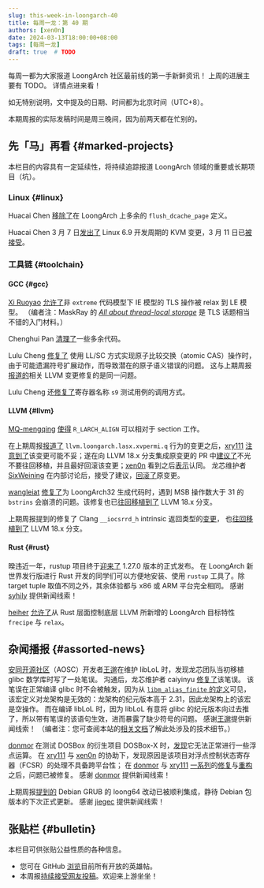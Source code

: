```yaml
---
slug: this-week-in-loongarch-40
title: 每周一龙：第 40 期
authors: [xen0n]
date: 2024-03-13T18:00:00+08:00
tags: [每周一龙]
draft: true  # TODO
---
```


每周一都为大家报道 LoongArch 社区最前线的第一手新鲜资讯！
上周的进展主要有 TODO。
详情点进来看！

<!-- truncate -->

如无特别说明，文中提及的日期、时间都为北京时间（UTC+8）。

本期周报的实际发稿时间是周三晚间，因为前两天都在忙别的。

## 先「马」再看 {#marked-projects}

本栏目的内容具有一定延续性，将持续追踪报道 LoongArch 领域的重要或长期项目（坑）。

### Linux {#linux}

Huacai Chen [移除了](https://lore.kernel.org/loongarch/20240312073131.2278318-1-chenhuacai@loongson.cn/)在
LoongArch 上多余的 `flush_dcache_page` 定义。

Huacai Chen 3 月 7 日[发出了](https://lore.kernel.org/loongarch/20240307144930.3919566-1-chenhuacai@loongson.cn/)
Linux 6.9 开发周期的 KVM 变更，3 月 11 日已[被接受](https://lore.kernel.org/loongarch/208e03b7-374b-4062-bed2-dda595fcad77@redhat.com/)。

### 工具链 {#toolchain}

#### GCC {#gcc}

[Xi Ruoyao][xry111] [允许了](https://gcc.gnu.org/cgi-bin/gcc-gitref.cgi?r=r14-9411)非
`extreme` 代码模型下 IE 模型的 TLS 操作被 relax 到 LE 模型。
（编者注：MaskRay 的 [*All about thread-local storage*](https://maskray.me/blog/2021-02-14-all-about-thread-local-storage) 是 TLS 话题相当不错的入门材料。）

Chenghui Pan [清理了](https://gcc.gnu.org/pipermail/gcc-patches/2024-March/647536.html)一些多余代码。

Lulu Cheng [修复了](https://gcc.gnu.org/pipermail/gcc-patches/2024-March/647308.html)
使用 LL/SC 方式实现原子比较交换（atomic CAS）操作时，由于可能遗漏符号扩展动作，而导致潜在的原子语义错误的问题。
这与上期周报[报道的](./2024-03-06-this-week-in-loongarch-39.md#llvm)相关 LLVM 变更修复的是同一问题。

Lulu Cheng 还[修复了](https://gcc.gnu.org/pipermail/gcc-patches/2024-March/647311.html)寄存器名称
`s9` 测试用例的调用方式。

#### LLVM {#llvm}

[MQ-mengqing] [使得](https://github.com/llvm/llvm-project/pull/84741)
`R_LARCH_ALIGN` 可以相对于 section 工作。

在上期周报[报道了](./2024-03-06-this-week-in-loongarch-39.md#llvm)
`llvm.loongarch.lasx.xvpermi.q` 行为的变更之后，[xry111]
[注意到了](https://github.com/loongson-community/areweloongyet/pull/164#discussion_r1514376491)该变更可能不妥；遂在向 LLVM 18.x 分支集成原变更的 PR 中[建议了](https://github.com/llvm/llvm-project/pull/83540#issuecomment-1981697199)不光不要往回移植，并且最好回滚该变更；[xen0n]
看到之后[表示](https://github.com/llvm/llvm-project/pull/83540#issuecomment-1985088472)认同。
龙芯维护者 [SixWeining] 在内部讨论后，接受了建议，[回滚了](https://github.com/llvm/llvm-project/pull/84708)原变更。

[wangleiat] [修复了](https://github.com/llvm/llvm-project/pull/84454)为 LoongArch32
生成代码时，遇到 MSB 操作数大于 31 的 `bstrins` 会崩溃的问题。该修复也已[往回移植到了](https://github.com/llvm/llvm-project/pull/84716)
LLVM 18.x 分支。

上期周报提到的修复了 Clang `__iocsrrd_h` intrinsic 返回类型的[变更](https://github.com/llvm/llvm-project/pull/84100)，
也[往回移植到了](https://github.com/llvm/llvm-project/pull/84715)
LLVM 18.x 分支。

[MQ-mengqing]: https://github.com/MQ-mengqing
[SixWeining]: https://github.com/SixWeining
[wangleiat]: https://github.com/wangleiat

#### Rust {#rust}

暌违近一年，rustup 项目终于[迎来了](https://blog.rust-lang.org/2024/03/11/Rustup-1.27.0.html)
1.27.0 版本的正式发布。
在 LoongArch 新世界发行版进行 Rust 开发的同学们可以方便地安装、使用 `rustup` 工具了。除
target tuple 取值不同之外，其余体验都与 x86 或 ARM 平台完全相同。
感谢 [syhily] 提供新闻线索！

[heiher] [允许了](https://github.com/rust-lang/rust/pull/122022)从 Rust 层面控制底层
LLVM 所新增的 LoongArch 目标特性 `frecipe` 与 `relax`。

[heiher]: https://github.com/heiher
[syhily]: https://github.com/syhily

## 杂闻播报 {#assorted-news}

[安同开源社区][aosc]（AOSC）开发者[王邈][shankerwangmiao]在维护 libLoL
时，发现龙芯团队当初移植 glibc 数学库时写了一处笔误。
沟通后，龙芯维护者 caiyinyu [修复了](https://sourceware.org/git/?p=glibc.git;a=commit;h=aeee41f1cf9bf58d3d316af36bb7f5a8699ab129)该笔误。
该笔误在正常编译 glibc 时不会被触发，因为从
[`libm_alias_finite` 的定义](https://sourceware.org/git/?p=glibc.git;a=blob;f=sysdeps/ieee754/libm-alias-finite.h;h=c56b43e4df534f2444da4c057b9734cac224ad30;hb=ef321e23c20eebc6d6fb4044425c00e6df27b05f#l27)可见，
该宏定义对龙架构是无效的：龙架构的纪元版本高于 2.31，因此龙架构上的该宏是空操作。
而在编译 libLoL 时，因为 libLoL 有意将 glibc 的纪元版本向过去推了，所以带有笔误的该语句生效，进而暴露了缺少符号的问题。
感谢[王邈][shankerwangmiao]提供新闻线索！
（编者注：您可查阅本站的[相关文档](/docs/world-compat-details#glibc-符号版本)了解此处涉及的技术细节。）

[aosc]: https://aosc.io

[donmor] 在测试 DOSBox 的衍生项目 DOSBox-X 时，[发现](https://github.com/loongson-community/discussions/issues/48)它无法正常进行一些浮点运算。
在 [xry111] 与 [xen0n] 的协助下，发现原因是该项目对浮点控制状态寄存器（FCSR）的处理不具备跨平台性；
在 [donmor] 与 [xry111] [一][dosbox-x-4887][系列][dosbox-x-4888]的[修复][dosbox-x-4890]与[重构][dosbox-x-4891]之后，问题已被修复。
感谢 [donmor] 提供新闻线索！

[dosbox-x-4887]: https://github.com/joncampbell123/dosbox-x/pull/4887
[dosbox-x-4888]: https://github.com/joncampbell123/dosbox-x/pull/4888
[dosbox-x-4890]: https://github.com/joncampbell123/dosbox-x/pull/4890
[dosbox-x-4891]: https://github.com/joncampbell123/dosbox-x/pull/4891

上期周报[提到的](./2024-03-06-this-week-in-loongarch-39.md#assorted-news) Debian
GRUB 的 loong64 改动已被顺利集成，静待 Debian 包版本的下次正式更新。
感谢 [jiegec] 提供新闻线索！

[donmor]: https://github.com/donmor
[jiegec]: https://github.com/jiegec
[shankerwangmiao]: https://github.com/shankerwangmiao
[xen0n]: https://github.com/xen0n
[xry111]: https://github.com/xry111

## 张贴栏 {#bulletin}

本栏目可供张贴公益性质的各种信息。

* 您可在 GitHub [浏览](https://github.com/loongson-community/discussions/labels/%E8%8B%B1%E9%9B%84%E5%B8%96)目前所有开放的英雄帖。
* 本周报[持续接受网友投稿][call-for-submissions]。欢迎来上游坐坐！

[call-for-submissions]: https://github.com/loongson-community/areweloongyet/issues/16
